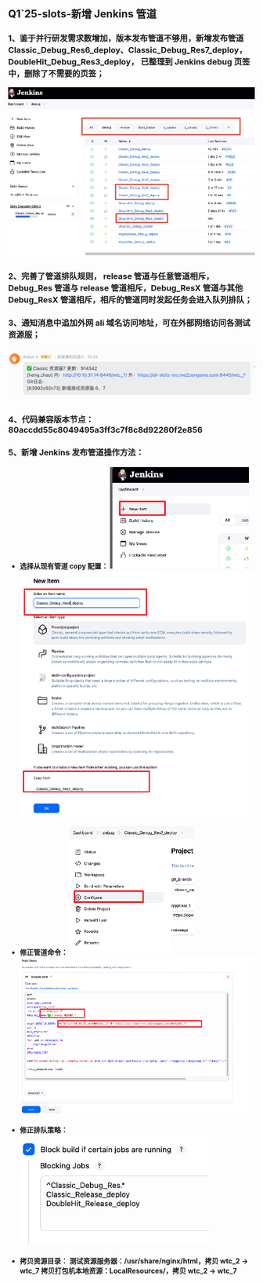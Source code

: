 ## Q1\`25-slots-新增 Jenkins 管道

### 1、鉴于并行研发需求数增加，版本发布管道不够用，新增发布管道 Classic\_Debug\_Res6\_deploy、Classic\_Debug\_Res7\_deploy，DoubleHit\_Debug\_Res3\_deploy， 已整理到 Jenkins debug 页签中，删除了不需要的页签；

![image1](/assets/eee64093a7d035a8b64cab140af358cc.png)

### 2、完善了管道排队规则， release 管道与任意管道相斥，Debug\_Res 管道与 release 管道相斥，Debug\_ResX 管道与其他Debug\_ResX 管道相斥，相斥的管道同时发起任务会进入队列排队；

### 3、通知消息中追加外网 ali 域名访问地址，可在外部网络访问各测试资源服；

![image2](/assets/a6c850f3b4be2bc2c1c598bad78a54e0.png)

### 4、代码兼容版本节点：80accdd55c8049495a3ff3c7f8c8d92280f2e856

### 5、新增 Jenkins 发布管道操作方法：

* #### 选择从现有管道 copy 配置：   ![image3](/assets/906112407c8be394a3504544e1bb707c.png)![image4](/assets/e7c20622c24203a32dfcc7fd8f42745b.png)

* #### 修正管道命令：   ![image5](/assets/6be339fb30857ac73ac1038be37c98d6.png)![image6](/assets/2ac83161dba8ec0bf7921cb317020b58.png)

* #### 修正排队策略：   ![image7](/assets/e90ed7ca128e35435635ba39d5c654ae.png)

* #### 拷贝资源目录：   测试资源服务器：/usr/share/nginx/html，拷贝 wtc\_2 \-\> wtc\_7   拷贝打包机本地资源：LocalResources/，拷贝 wtc\_2 \-\> wtc\_7














